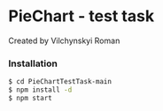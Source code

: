 # PieChart - test task

Created by Vilchynskyi Roman

### Installation


```sh
$ cd PieChartTestTask-main
$ npm install -d
$ npm start
```